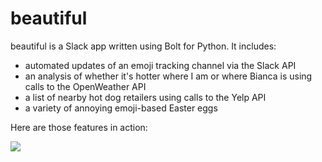 # beautiful

beautiful is a Slack app written using Bolt for Python. It includes:
- automated updates of an emoji tracking channel via the Slack API
- an analysis of whether it's hotter where I am or where Bianca is using calls to the OpenWeather API
- a list of nearby hot dog retailers using calls to the Yelp API
- a variety of annoying emoji-based Easter eggs

Here are those features in action:

![](beautiful.gif)
